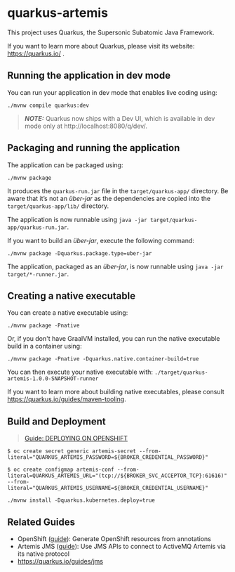 # quarkus-artemis

This project uses Quarkus, the Supersonic Subatomic Java Framework.

If you want to learn more about Quarkus, please visit its website: https://quarkus.io/ .

## Running the application in dev mode

You can run your application in dev mode that enables live coding using:
```shell script
./mvnw compile quarkus:dev
```

> **_NOTE:_**  Quarkus now ships with a Dev UI, which is available in dev mode only at http://localhost:8080/q/dev/.

## Packaging and running the application

The application can be packaged using:
```shell script
./mvnw package
```
It produces the `quarkus-run.jar` file in the `target/quarkus-app/` directory.
Be aware that it’s not an _über-jar_ as the dependencies are copied into the `target/quarkus-app/lib/` directory.

The application is now runnable using `java -jar target/quarkus-app/quarkus-run.jar`.

If you want to build an _über-jar_, execute the following command:
```shell script
./mvnw package -Dquarkus.package.type=uber-jar
```

The application, packaged as an _über-jar_, is now runnable using `java -jar target/*-runner.jar`.

## Creating a native executable

You can create a native executable using: 
```shell script
./mvnw package -Pnative
```

Or, if you don't have GraalVM installed, you can run the native executable build in a container using: 
```shell script
./mvnw package -Pnative -Dquarkus.native.container-build=true
```

You can then execute your native executable with: `./target/quarkus-artemis-1.0.0-SNAPSHOT-runner`

If you want to learn more about building native executables, please consult https://quarkus.io/guides/maven-tooling.


## Build and Deployment

> [Guide: DEPLOYING ON OPENSHIFT](https://quarkus.io/guides/deploying-to-openshift)

```shell script
$ oc create secret generic artemis-secret --from-literal="QUARKUS_ARTEMIS_PASSWORD=${BROKER_CREDENTIAL_PASSWORD}"

$ oc create configmap artemis-conf --from-literal=QUARKUS_ARTEMIS_URL="(tcp://${BROKER_SVC_ACCEPTOR_TCP}:61616)" --from-literal="QUARKUS_ARTEMIS_USERNAME=${BROKER_CREDENTIAL_USERNAME}"

./mvnw install -Dquarkus.kubernetes.deploy=true
```

## Related Guides

- OpenShift ([guide](https://quarkus.io/guides/deploying-to-openshift)): Generate OpenShift resources from annotations
- Artemis JMS ([guide](https://quarkiverse.github.io/quarkiverse-docs/quarkus-artemis/dev/index.html)): Use JMS APIs to connect to ActiveMQ Artemis via its native protocol
- https://quarkus.io/guides/jms 